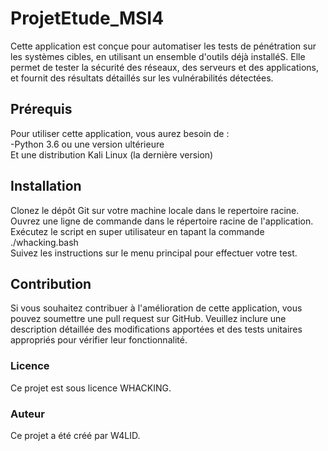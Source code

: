 # ProjetEtude_MSI4

Cette application est conçue pour automatiser les tests de pénétration sur les systèmes cibles, en utilisant un ensemble d'outils déjà installéS. Elle permet de tester la sécurité des réseaux, des serveurs et des applications, et fournit des résultats détaillés sur les vulnérabilités détectées.


## Prérequis
Pour utiliser cette application, vous aurez besoin de :<br>
-Python 3.6 ou une version ultérieure <br>
Et une distribution Kali Linux (la dernière version)

## Installation
Clonez le dépôt Git sur votre machine locale dans le repertoire racine.<BR>
Ouvrez une ligne de commande dans le répertoire racine de l'application.<BR>
Exécutez le script en super utilisateur en tapant la commande ./whacking.bash<BR>
Suivez les instructions sur le menu principal pour effectuer votre test.<BR>

## Contribution
Si vous souhaitez contribuer à l'amélioration de cette application, vous pouvez soumettre une pull request sur GitHub. Veuillez inclure une description détaillée des modifications apportées et des tests unitaires appropriés pour vérifier leur fonctionnalité.

### Licence
Ce projet est sous licence WHACKING. 

### Auteur
Ce projet a été créé par W4LID.
